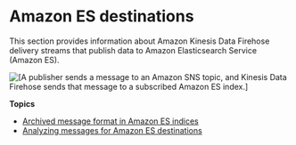# Amazon ES destinations<a name="firehose-elasticsearch-destinations"></a>

This section provides information about Amazon Kinesis Data Firehose delivery streams that publish data to Amazon Elasticsearch Service \(Amazon ES\)\.

![\[A publisher sends a message to an Amazon SNS topic, and Kinesis Data Firehose sends that message to a subscribed Amazon ES index.\]](http://docs.aws.amazon.com/sns/latest/dg/images/firehose-architecture-es.png)

**Topics**
+ [Archived message format in Amazon ES indices](firehose-archived-message-format-elasticsearch.md)
+ [Analyzing messages for Amazon ES destinations](firehose-message-analysis-elasticsearch.md)